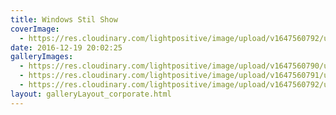 ```yaml
---
title: Windows Stil Show
coverImage:
  - https://res.cloudinary.com/lightpositive/image/upload/v1647560792/uploads/Windows%20Stil%20Show/Windows-stil.jpg
date: 2016-12-19 20:02:25
galleryImages: 
  - https://res.cloudinary.com/lightpositive/image/upload/v1647560790/uploads/Windows%20Stil%20Show/Windows-stil_3.jpg
  - https://res.cloudinary.com/lightpositive/image/upload/v1647560791/uploads/Windows%20Stil%20Show/Windows-stil_2.jpg
  - https://res.cloudinary.com/lightpositive/image/upload/v1647560792/uploads/Windows%20Stil%20Show/Windows-stil.jpg
layout: galleryLayout_corporate.html
---
```

